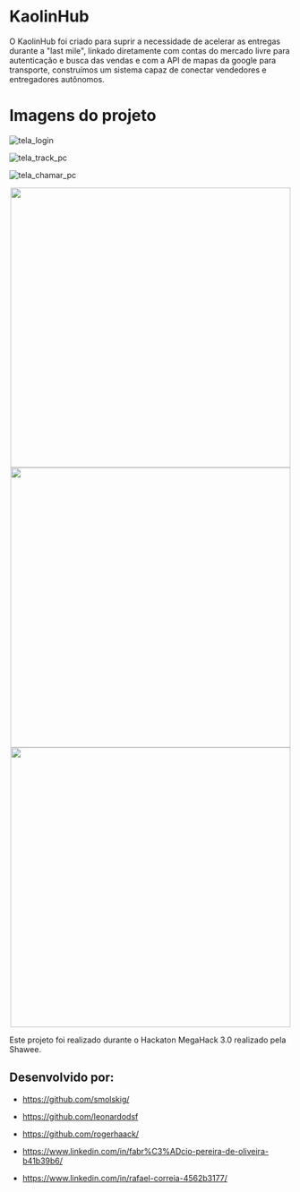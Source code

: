# KaolinHub

O KaolinHub foi criado para suprir a necessidade de acelerar as entregas durante a "last mile", linkado diretamente com contas do mercado livre para autenticação e busca das vendas e com a API de mapas da google para transporte, construímos um sistema capaz de conectar vendedores e entregadores autônomos.

# Imagens do projeto
![tela_login](https://user-images.githubusercontent.com/50807768/86547288-dc9dd500-bf0e-11ea-8bc6-82b20096241e.png)

![tela_track_pc](https://user-images.githubusercontent.com/50807768/86547760-6b5f2180-bf10-11ea-819b-bdb1fdb2dda9.png)

![tela_chamar_pc](https://user-images.githubusercontent.com/50807768/86547917-e58fa600-bf10-11ea-88e3-5e8d1914b9b5.png)

<div style="display:flex; flex-wrap:wrap; width:100%; justify-content: space-evenly; align-item:center; ">
 <img height="500" src="https://user-images.githubusercontent.com/50807768/86547291-ddcf0200-bf0e-11ea-8f9f-4e8a122f852a.png">
 <img height="500" src="https://user-images.githubusercontent.com/50807768/86548021-51720e80-bf11-11ea-8008-badbe41407a9.png">
 <img height="500" src="https://user-images.githubusercontent.com/50807768/86548049-6f3f7380-bf11-11ea-9b21-2ef1f8d0ea22.png">
</div>


Este projeto foi realizado durante o Hackaton MegaHack 3.0 realizado pela Shawee.

## Desenvolvido por:
- https://github.com/smolskig/

- https://github.com/leonardodsf

- https://github.com/rogerhaack/

- https://www.linkedin.com/in/fabr%C3%ADcio-pereira-de-oliveira-b41b39b6/

- https://www.linkedin.com/in/rafael-correia-4562b3177/

